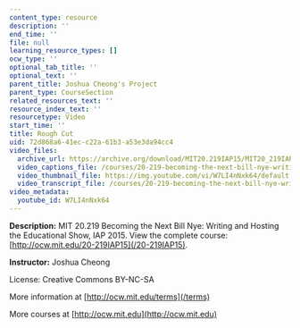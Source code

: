 ```yaml
---
content_type: resource
description: ''
end_time: ''
file: null
learning_resource_types: []
ocw_type: ''
optional_tab_title: ''
optional_text: ''
parent_title: Joshua Cheong's Project
parent_type: CourseSection
related_resources_text: ''
resource_index_text: ''
resourcetype: Video
start_time: ''
title: Rough Cut
uid: 72d868a6-41ec-c22a-61b3-a53e3da94cc4
video_files:
  archive_url: https://archive.org/download/MIT20.219IAP15/MIT20_219IAP15_JC_D11_Rough_Cut_360p.mp4
  video_captions_file: /courses/20-219-becoming-the-next-bill-nye-writing-and-hosting-the-educational-show-january-iap-2015/d598406741d65ae39ad1a3bc95d623ee_W7LI4nNxk64.vtt
  video_thumbnail_file: https://img.youtube.com/vi/W7LI4nNxk64/default.jpg
  video_transcript_file: /courses/20-219-becoming-the-next-bill-nye-writing-and-hosting-the-educational-show-january-iap-2015/b16c17d553b73dc354617bb26c1a6f64_W7LI4nNxk64.pdf
video_metadata:
  youtube_id: W7LI4nNxk64
---
```


**Description:** MIT 20.219 Becoming the Next Bill Nye: Writing and Hosting the Educational Show, IAP 2015. View the complete course: [http://ocw.mit.edu/20-219IAP15](/20-219IAP15).

**Instructor:** Joshua Cheong

License: Creative Commons BY-NC-SA

More information at [http://ocw.mit.edu/terms](/terms)

More courses at [http://ocw.mit.edu](http://ocw.mit.edu)


